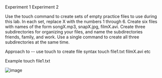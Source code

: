 Experiment 1 Experiment 2

Use the touch command to create sets of empty practice files 
to use during this lab. In each set, replace X with the numbers 
1 through 6. Create six files with names of the form 
songX.mp3, snapX.jpg, filmX.avi. Create three subdirectories 
for organizing your files, and name the 
subdirectories friends, family, and work. Use a single 
command to create all three subdirectories at the same time. 


Approach to  -- use touch to create file
  syntax touch file1.txt filmX.avi etc
  
Example touch file1.txt 


![image](https://github.com/user-attachments/assets/69814f15-dab9-41e8-a6dd-9a87cfbb3e3a)
